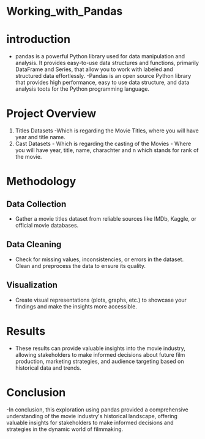 # Working_with_Pandas

# introduction
- pandas is a powerful Python library used for data manipulation and analysis. It provides easy-to-use data structures and functions, primarily DataFrame and Series, that allow you to work with labeled and structured data effortlessly.
-Pandas is an open source Python library that provides high performance, easy to use data structure, and data analysis toots for the Python programming language.

# Project Overview
 1. Titles Datasets -Which is regarding the Movie Titles, where you will have year and title name.
 2. Cast Datasets - Which is regarding the casting of the Movies - Where you will have year, title, name, charachter and n which stands 
for rank of the movie.

# Methodology

## Data Collection
- Gather a movie titles dataset from reliable sources like IMDb, Kaggle, or official movie databases.
## Data Cleaning
- Check for missing values, inconsistencies, or errors in the dataset. Clean and preprocess the data to ensure its quality.
## Visualization
- Create visual representations (plots, graphs, etc.) to showcase your findings and make the insights more accessible.
# Results
- These results can provide valuable insights into the movie industry, allowing stakeholders to make informed decisions about future film production, marketing strategies, and audience targeting based on historical data and trends.
# Conclusion
-In conclusion, this exploration using pandas provided a comprehensive understanding of the movie industry's historical landscape, offering valuable insights for stakeholders to make informed decisions and strategies in the dynamic world of filmmaking.

  
